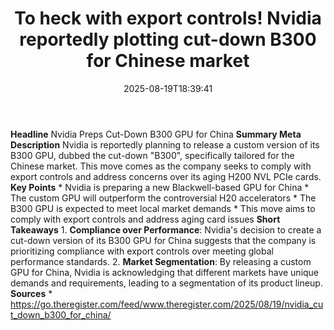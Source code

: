 ﻿---
title: "To heck with export controls! Nvidia reportedly plotting cut-down B300 for Chinese market"
date: "2025-08-19T18:39:41"
category: "Markets"
summary: ""
slug: "to heck with export controls nvidia reportedly plotting cutd"
source_urls:
  - "https://go.theregister.com/feed/www.theregister.com/2025/08/19/nvidia_cut_down_b300_for_china/"
seo:
  title: "To heck with export controls! Nvidia reportedly plotting cut-down B300 for Chinese market | Hash n Hedge"
  description: ""
  keywords: ["news", "markets", "brief"]
---
**Headline** Nvidia Preps Cut-Down B300 GPU for China  **Summary Meta Description** Nvidia is reportedly planning to release a custom version of its B300 GPU, dubbed the cut-down "B300", specifically tailored for the Chinese market. This move comes as the company seeks to comply with export controls and address concerns over its aging H200 NVL PCIe cards.  **Key Points**  * Nvidia is preparing a new Blackwell-based GPU for China * The custom GPU will outperform the controversial H20 accelerators * The B300 GPU is expected to meet local market demands * This move aims to comply with export controls and address aging card issues  **Short Takeaways**  1. **Compliance over Performance**: Nvidia's decision to create a cut-down version of its B300 GPU for China suggests that the company is prioritizing compliance with export controls over meeting global performance standards. 2. **Market Segmentation**: By releasing a custom GPU for China, Nvidia is acknowledging that different markets have unique demands and requirements, leading to a segmentation of its product lineup.  **Sources** * https://go.theregister.com/feed/www.theregister.com/2025/08/19/nvidia_cut_down_b300_for_china/ 
